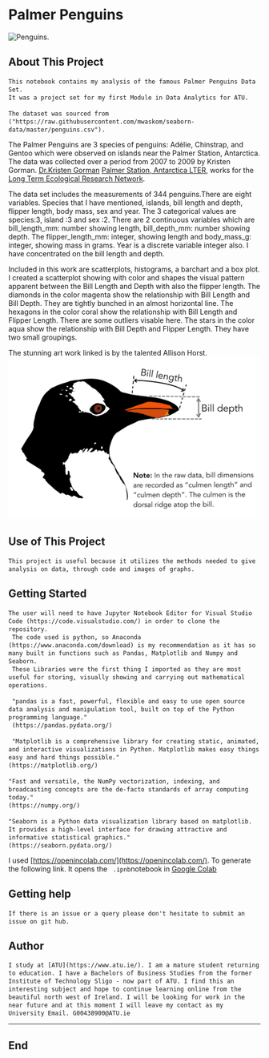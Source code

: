 # Palmer Penguins

 ![Penguins](https://allisonhorst.github.io/palmerpenguins/reference/figures/lter_penguins.png).

## About This Project

    This notebook contains my analysis of the famous Palmer Penguins Data Set.
    It was a project set for my first Module in Data Analytics for ATU.

    The dataset was sourced from ("https://raw.githubusercontent.com/mwaskom/seaborn-data/master/penguins.csv").

The Palmer Penguins are 3 species of penguins: Adélie, Chinstrap, and Gentoo which were observed on islands near the Palmer Station, Antarctica. The data was collected over a period from 2007 to 2009 by Kristen Gorman.
 [Dr.Kristen Gorman](https://www.uaf.edu/cfos/people/faculty/detail/kristen-gorman.php)
 [Palmer Station, Antarctica LTER](https://pallter.marine.rutgers.edu/), works for the [Long Term Ecological Research Network](https://lternet.edu/).

 The data set includes the measurements of 344 penguins.There are eight variables. Species that I have mentioned, islands, bill length and depth, flipper length, body mass, sex and year.
The 3 categorical values are species:3, island :3 and sex :2. There are 2 continuous variables which are bill_length_mm: number showing length, bill_depth_mm: number showing depth. The flipper_length_mm: integer, showing length and body_mass_g: integer, showing mass in grams. Year is a discrete variable integer also.
I have concentrated on the bill length and depth.

Included in this work are scatterplots, histograms, a barchart and a box plot.
I created a scatterplot showing with color and shapes the visual pattern apparent between the Bill Length and Depth with also the flipper length.
The diamonds in the color magenta show the relationship with Bill Length and Bill Depth. They are tightly bunched in an almost horizontal line.
The hexagons in the color coral show the relationship with Bill Length and Flipper Length. There are some outliers visable here.
The stars in the color aqua show the relationship with Bill Depth and Flipper Length. They have two small groupings.

The stunning art work linked is by the talented Allison Horst.
 ![penguin bill](image.png)

## Use of This Project

    This project is useful because it utilizes the methods needed to give analysis on data, through code and images of graphs.

## Getting Started

    The user will need to have Jupyter Notebook Editor for Visual Studio Code (https://code.visualstudio.com/) in order to clone the repository.
     The code used is python, so Anaconda (https://www.anaconda.com/download) is my recommendation as it has so many built in functions such as Pandas, Matplotlib and Numpy and Seaborn.
     These Libraries were the first thing I imported as they are most useful for storing, visually showing and carrying out mathematical operations.

     "pandas is a fast, powerful, flexible and easy to use open source data analysis and manipulation tool, built on top of the Python programming language."
     (https://pandas.pydata.org/)

     "Matplotlib is a comprehensive library for creating static, animated, and interactive visualizations in Python. Matplotlib makes easy things easy and hard things possible."
    (https://matplotlib.org/)

    "Fast and versatile, the NumPy vectorization, indexing, and broadcasting concepts are the de-facto standards of array computing today."
    (https://numpy.org/)

    "Seaborn is a Python data visualization library based on matplotlib. It provides a high-level interface for drawing attractive and informative statistical graphics."
    (https://seaborn.pydata.org/)

I used [https://openincolab.com/](https://openincolab.com/). To generate the following link.
It opens the ` .ipnb`notebook in [Google Colab](https://colab.research.google.com/)

## Getting help

    If there is an issue or a query please don't hesitate to submit an issue on git hub.

## Author

    I study at [ATU](https://www.atu.ie/). I am a mature student returning to education. I have a Bachelors of Business Studies from the former Institute of Technology Sligo - now part of ATU. I find this an interesting subject and hope to continue learning online from the beautiful north west of Ireland. I will be looking for work in the near future and at this moment I will leave my contact as my University Email. G00438900@ATU.ie

***

## End
